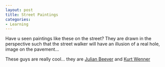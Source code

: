 ```yaml
---
layout: post
title: Street Paintings
categories:
- Learning
---
```



Have u seen paintings like these on the street? They are drawn in the perspective such that the street walker will have an illusion of a real hole, image on the pavement...

These guys are really cool... they are [Julian Beever](http://en.wikipedia.org/wiki/Julian_Beever) and [Kurt Wenner](http://en.wikipedia.org/wiki/Kurt_Wenner)
